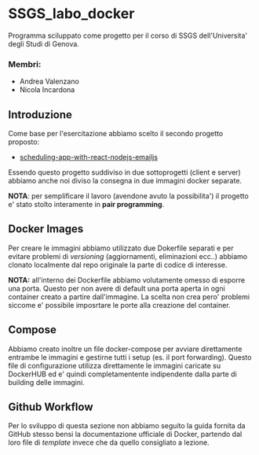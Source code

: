# SSGS_labo_docker

Programma  sciluppato come progetto per il corso di SSGS dell'Universita' degli Studi di Genova. 

### Membri:
 - Andrea Valenzano
 - Nicola Incardona

## Introduzione

Come base per l'esercitazione abbiamo scelto il secondo progetto proposto:

 - <a href="https://github.com/novuhq/blog/tree/main/scheduling-app-with-react-nodejs-emailjs">scheduling-app-with-react-nodejs-emailjs</a>

Essendo questo progetto suddiviso in due sottoprogetti (client e server) abbiamo anche noi diviso la 
consegna in due immagini docker separate.

<b>NOTA</b>: per semplificare il lavoro (avendone avuto la possibilita') il progetto e' stato stolto interamente
in <b>pair programming</b>.


## Docker Images
Per creare le immagini abbiamo utilizzato due Dokerfile separati e per evitare problemi 
di *versioning* (aggiornamenti, eliminazioni ecc..) abbiamo clonato localmente dal repo originale la parte di codice
di interesse.

<b>NOTA:</b> all'interno dei Dockerfile abbiamo volutamente omesso di esporre una porta. Questo per non avere di 
default una porta aperta in ogni container creato a partire dall'immagine. La scelta non crea pero' problemi siccome e' possibile imposrtare le porte alla creazione del container.

## Compose
Abbiamo creato inoltre un file docker-compose per avviare direttamente entrambe le immagini e gestirne
tutti i setup (es. il port forwarding). Questo file di configurazione utilizza direttamente le immagini
caricate su DockerHUB ed e' quindi completamentente indipendente dalla parte di building delle immagini.

## Github Workflow
Per lo sviluppo di questa sezione non abbiamo seguito la guida fornita da GitHub stesso bensi la
documentazione ufficiale di Docker, partendo dal loro file di *template* invece che da quello consigliato a lezione.
